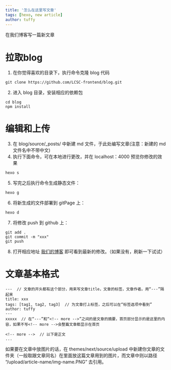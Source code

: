 ```yaml
---
title: '怎么在这里写文章'
tags: [hexo, new article]
author: tuffy
---
```

在我们博客写一篇新文章

<!-- more -->

# 拉取blog

1. 在你觉得喜欢的目录下，执行命令克隆 blog 代码
```
git clone https://github.com/LCSC-frontend/blog.git
```
2. 进入 blog 目录，安装相应的依赖包
```
cd blog
npm install
```

# 编辑和上传

3. 在 blog/source/_posts/ 中新建 md 文件，于此处编写文章(注意：新建的 md 文件名中不带中文)
4. 执行下面命令，可在本地进行更改，并在 localhost：4000 预览你修改的效果
```
hexo s
```
5. 写完之后执行命令生成静态文件：
```
hexo g
```
6. 将新生成的文件部署到 gitPage 上：
```
hexo d
```
7. 将修改 push 到 github 上：
```
git add .
git commit -m "xxx"
git push
```
8. 打开相应地址 [我们的博客](https://lcsc-frontend.github.io/) 即可看到最新的修改。（如果没有，刷新一下试试）

# 文章基本格式
```
---  // 文章的开头都有这个部分，用来写文章title，文章的标签，文章作者。用“---”隔起来
title: xxx
tags: [tag1, tag2, tag3]  // 为文章打上标签，之后可以在“标签选项中看到”
author: tuffy
---
xxxxx  // 在“---”和“<!-- more -->”之间的是文章的摘要，首页部分显示的是这里的内容，如果不写<!-- more -->会整篇文章都显示在首页

<!-- more -->  // 以下是正文
...
```
如果要在文章中放图片的话，在 themes/next/source/upload 中新建你文章的文件夹（一般取跟文章同名）在里面放这篇文章用到的图片，而文章中则以路径 “/upload/article-name/img-name.PNG” 去引用。

